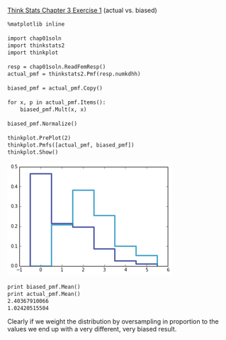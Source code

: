 [Think Stats Chapter 3 Exercise 1](http://greenteapress.com/thinkstats2/html/thinkstats2004.html#toc31) (actual vs. biased)


```
%matplotlib inline

import chap01soln
import thinkstats2
import thinkplot

resp = chap01soln.ReadFemResp()
actual_pmf = thinkstats2.Pmf(resp.numkdhh)

biased_pmf = actual_pmf.Copy()

for x, p in actual_pmf.Items():
    biased_pmf.Mult(x, x)

biased_pmf.Normalize()

thinkplot.PrePlot(2)
thinkplot.Pmfs([actual_pmf, biased_pmf])
thinkplot.Show()
```
![Biased vs Actual](https://github.com/cwvanharen/dsp/blob/master/statistics/ActualvBiased.png?raw=true)
```
print biased_pmf.Mean()
print actual_pmf.Mean()
2.40367910066
1.02420515504
```
Clearly if we weight the distribution by oversampling in proportion to the values we end up with a very different, very biased result.